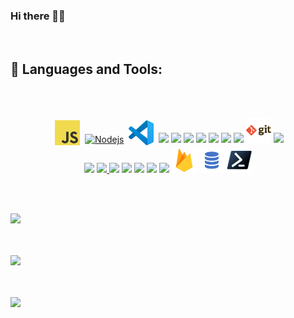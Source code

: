 ### Hi there 👋🏻


<br />

## 🧰 Languages and Tools:
<br/><br />
<p align="center">
<a href="https://developer.mozilla.org/en-US/docs/Web/JavaScript" target="_blank"><img src="https://raw.githubusercontent.com/github/explore/80688e429a7d4ef2fca1e82350fe8e3517d3494d/topics/javascript/javascript.png" alt="Javascript" height="40" style="vertical-align:top; margin:4px"></a>
<a href="https://nodejs.org/en/" target="_blank"><img height=40 src="https://cdn.jsdelivr.net/gh/devicons/devicon/icons/nodejs/nodejs-original-wordmark.svg" alt="Nodejs"/></a>
<a href="https://code.visualstudio.com/"  target="_blank">
<img src="https://raw.githubusercontent.com/github/explore/80688e429a7d4ef2fca1e82350fe8e3517d3494d/topics/visual-studio-code/visual-studio-code.png" alt="VS Code" alt="VS Code"  height="40" style="vertical-align:top; margin:4px"></a>
<a href="https://dev.w3.org/html5/spec-LC/"  target="_blank"><img height=40 src="https://cdn.jsdelivr.net/gh/devicons/devicon/icons/html5/html5-original-wordmark.svg" /></a>
<a href="https://developer.mozilla.org/en-US/docs/Web/CSS"  target="_blank"><img height=40 src="https://cdn.jsdelivr.net/gh/devicons/devicon/icons/css3/css3-original.svg" /></a>
<a href="https://reactjs.org/" target="_blank"><img height=40 src="https://cdn.jsdelivr.net/gh/devicons/devicon/icons/react/react-original.svg" /></a>
<a href="https://www.mysql.com/" target="_blank"><img height=40 src="https://cdn.jsdelivr.net/gh/devicons/devicon/icons/mysql/mysql-original-wordmark.svg"/></a>
<a href="https://git-scm.com/" target="_blank"><img height=40 src="https://cdn.jsdelivr.net/gh/devicons/devicon/icons/git/git-plain.svg"/></a>
<a href="https://babeljs.io/" target="_blank"><img height=40 src="https://cdn.jsdelivr.net/gh/devicons/devicon/icons/babel/babel-plain.svg"/></a>
<a href="https://github.com/" target="_blank"><img height=40 src="https://cdn.jsdelivr.net/gh/devicons/devicon/icons/github/github-original.svg"/></a>
<a href="https://git-scm.com/" target="_blank"><img height=40 src="https://raw.githubusercontent.com/github/explore/80688e429a7d4ef2fca1e82350fe8e3517d3494d/topics/git/git.png"/></a>
<a href="https://getbootstrap.com/" target="_blank"><img height=40 src="https://cdn.jsdelivr.net/gh/devicons/devicon/icons/bootstrap/bootstrap-original-wordmark.svg"/></a>
<br />
<a href="https://expressjs.com/" target="_blank"><img height=40 src="https://cdn.jsdelivr.net/gh/devicons/devicon/icons/express/express-original-wordmark.svg"/></a>
<a href="https://www.linux.org/" target="_blank">
            <img height=40 src="https://cdn.jsdelivr.net/gh/devicons/devicon/icons/linux/linux-original.svg" />
          </a>
<a href="https://www.mongodb.com/" target="_blank"><img height=40 src="https://cdn.jsdelivr.net/gh/devicons/devicon/icons/mongodb/mongodb-original-wordmark.svg"/></a>
<a href="https://pugjs.org/api/getting-started.html" target="_blank"><img height=40 src="https://camo.githubusercontent.com/e6f31db76aa258d4e26be8464f2dff9796d5cf59185976df02dd80ae6a60cc9e/68747470733a2f2f63646e2e776f726c64766563746f726c6f676f2e636f6d2f6c6f676f732f7075672e737667"/></a>
<a href="https://redux.js.org/" target="_blank"><img height=40 src="https://cdn.jsdelivr.net/gh/devicons/devicon/icons/redux/redux-original.svg"/></a>
<a href="https://www.typescriptlang.org/" target="_blank"><img height=40 src="https://cdn.jsdelivr.net/gh/devicons/devicon/icons/typescript/typescript-original.svg""/></a>
<a href="https://webpack.js.org/" target="_blank"><img height=40 src="https://cdn.jsdelivr.net/gh/devicons/devicon/icons/webpack/webpack-original-wordmark.svg"/></a>
<a href="https://firebase.google.com/" target="_blank"><img height=40 src="https://raw.githubusercontent.com/github/explore/80688e429a7d4ef2fca1e82350fe8e3517d3494d/topics/firebase/firebase.png"/></a>
<a href="https://www.w3schools.com/sql/sql_intro.asp" target="_blank"><img height=40 src="https://raw.githubusercontent.com/github/explore/80688e429a7d4ef2fca1e82350fe8e3517d3494d/topics/sql/sql.png"/></a>
<a href="https://learn.microsoft.com/en-us/powershell/" target="_blank"><img height=40 src="https://raw.githubusercontent.com/github/explore/80688e429a7d4ef2fca1e82350fe8e3517d3494d/topics/powershell/powershell.png"/></a>
</p>

<!--
**frontendella/frontendella** is a ✨ _special_ ✨ repository because its `README.md` (this file) appears on your GitHub profile.



Here are some ideas to get you started:

- 🔭 I’m currently working on ...
- 🌱 I’m currently learning ...
- 👯 I’m looking to collaborate on ...
- 🤔 I’m looking for help with ...
- 💬 Ask me about ...
- 📫 How to reach me: ...
- 😄 Pronouns: ...
- ⚡ Fun fact: ...
-->
<br /> <br />
<div style="display: flex; flex-direction: column;">
 <img class="img" src="https://github-readme-streak-stats.herokuapp.com/?user=frontendella"&theme=graywhite />
 <br/><br /><br />
 <img align="right class="img" src="https://github-readme-stats.vercel.app/api/top-langs/?username=frontendella&theme=graywhite&layout=compact" />
 <br/><br /><br />
 <img class="img" src="https://github-readme-stats.vercel.app/api?username=frontendella&show_icons=true&theme=graywhite" />
</div>



